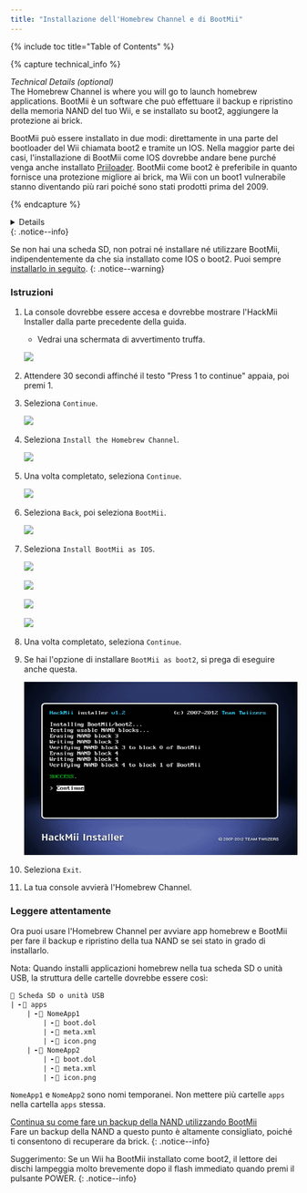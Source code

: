```yaml
---
title: "Installazione dell'Homebrew Channel e di BootMii"
---
```


{% include toc title="Table of Contents" %}

{% capture technical_info %}
<summary><em>Technical Details (optional)</em></summary>
The Homebrew Channel is where you will go to launch homebrew applications. BootMii è un software che può effettuare il backup e ripristino della memoria NAND del tuo Wii, e se installato su boot2, aggiungere la protezione ai brick.

BootMii può essere installato in due modi: direttamente in una parte del bootloader del Wii chiamata boot2 e tramite un IOS. Nella maggior parte dei casi, l'installazione di BootMii come IOS dovrebbe andare bene purché venga anche installato [Priiloader](priiloader). BootMii come boot2 è preferibile in quanto fornisce una protezione migliore ai brick, ma Wii con un boot1 vulnerabile stanno diventando più rari poiché sono stati prodotti prima del 2009.

{% endcapture %}
<details>{{ technical_info | markdownify }}</details>
{: .notice--info}

Se non hai una scheda SD, non potrai né installare né utilizzare BootMii, indipendentemente da che sia installato come IOS o boot2. Puoi sempre [installarlo in seguito](hackmii).
{: .notice--warning}

### Istruzioni

1. La console dovrebbe essere accesa e dovrebbe mostrare l'HackMii Installer dalla parte precedente della guida.
    + Vedrai una schermata di avvertimento truffa.

    ![](/images/hackmii/scam.png)

1. Attendere 30 secondi affinché il testo "Press 1 to continue" appaia, poi premi 1.
1. Seleziona `Continue`.

    ![](/images/hackmii/test_results.png)

1. Seleziona `Install the Homebrew Channel`.

    ![](/images/hackmii/hbc_install.png)

1. Una volta completato, seleziona `Continue`.

    ![](/images/hackmii/hbc_install_ok.png)

1. Seleziona `Back`, poi seleziona `BootMii`.

    ![](/images/hackmii/bootmii_install.png)

1. Seleziona `Install BootMii as IOS`.

    ![](/images/hackmii/bootmii_install1.png)

    ![](/images/hackmii/bootmii_install2.png)

    ![](/images/hackmii/bootmii_install3.png)

    ![](/images/hackmii/bootmii_install_ok.png)

1. Una volta completato, seleziona `Continue`.
1. Se hai l'opzione di installare `BootMii as boot2`, si prega di eseguire anche questa.

    ![](/images/hackmii/bootmii_install4.png)

1. Seleziona `Exit`.
1. La tua console avvierà l'Homebrew Channel.

### Leggere attentamente

Ora puoi usare l'Homebrew Channel per avviare app homebrew e BootMii per fare il backup e ripristino della tua NAND se sei stato in grado di installarlo.

Nota: Quando installi applicazioni homebrew nella tua scheda SD o unità USB, la struttura delle cartelle dovrebbe essere così:

```
💾 Scheda SD o unità USB
| ╸📁 apps
    | ╸📁 NomeApp1
        | ╸📄 boot.dol
        | ╸📄 meta.xml
        | ╸📄 icon.png
    | ╸📁 NomeApp2
        | ╸📄 boot.dol
        | ╸📄 meta.xml
        | ╸📄 icon.png
```

`NomeApp1` e `NomeApp2` sono nomi temporanei. Non mettere più cartelle `apps` nella cartella `apps` stessa.

[Continua su come fare un backup della NAND utilizzando BootMii](bootmii)<br> Fare un backup della NAND a questo punto è altamente consigliato, poiché ti consentono di recuperare da brick.
{: .notice--info}

Suggerimento: Se un Wii ha BootMii installato come boot2, il lettore dei dischi lampeggia molto brevemente dopo il flash immediato quando premi il pulsante POWER.
{: .notice--info}
